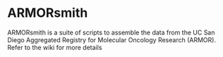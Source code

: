 # ARMORsmith

ARMORsmith is a suite of scripts to assemble the data from the UC San Diego Aggregated Registry for Molecular Oncology Research (ARMOR). Refer to the wiki for more details 

